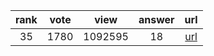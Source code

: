 
| rank | vote | view | answer | url |
|:-:|:-:|:-:|:-:|:-:|
|35|1780|1092595|18| [url](http://stackoverflow.com/questions/2612802/how-to-clone-or-copy-a-list) |
